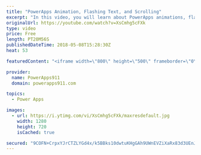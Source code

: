 ```yaml
---
title: "PowerApps Animation, Flashing Text, and Scrolling"
excerpt: "In this video, you will learn about PowerApps animations, flashing text, and scrolling controls. And while it is done with some 90's flare all of the core concepts are there for you to make professional apps with nice notifications. I had to learn some new things, like ImageRotation, so hopefully, you"
originalUrl: https://youtube.com/watch?v=XsCmhg5cFXk
type: video
price: Free
length: PT20M56S
publishedDateTime: 2018-05-08T15:28:30Z
heat: 53

featuredContent: "<iframe width=\"800\" height=\"500\" frameborder=\"0\" src=\"https://www.youtube.com/embed/XsCmhg5cFXk\" allow=\"accelerometer; autoplay; encrypted-media; gyroscope; picture-in-picture\" allowfullscreen></iframe>"

provider:
  name: PowerApps911
  domain: powerapps911.com

topics:
  - Power Apps

images:
  - url: https://i.ytimg.com/vi/XsCmhg5cFXk/maxresdefault.jpg
    width: 1280
    height: 720
    isCached: true

secured: "9COFN+CrpxYJrCTZLYGd4x/k5BBks10dwtuKHgGAh9UWnEVZiXaRx83d3UEnJ/KODpHZBJZA8huC4hTD2SAf7c/xej/ijqQNgSNFHMYjfy+S1Vz+hKIq9i/FbUXeJjxcT7Pwd4BJn2jDsmRIhkdiP9k2dlnBi4NH+lCQM+BoQ9dlPNjgrKpoI7DArsq0q5RWhxtn08V/wrme+iIageD/IVMwSZbamozfuELWZGibl3p+uAzTokdBFE6iqfNgpXkQ23OGhr0znzvdGxG2SdCm1aiBZq11lrbjzSFnJbCPnhAM1xjmMX0g7SkST8/nLznVyoPZyfjBB04rqsDTnUPnbFVmdzzS+oHniyMX0ruIt1fCa76D6xTr+e8yX3rQHv5orG1wMgEfV4YYO0Pxl4Ops68w3Drhb8GrHBeXDOLcI4A=;rcbDPjGLpNThpJad7o4+aQ=="
---
```


